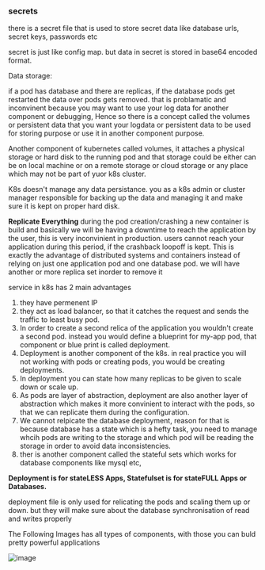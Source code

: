 <h3>secrets</h3>
there is a secret file that is used to store secret data like database urls, secret keys, passwords etc

secret is just like config map. but data in secret is stored in base64 encoded format.  

Data storage:

if a pod has database and there are replicas, if the database pods get restarted the data over pods gets removed.
that is problamatic and inconvinent because you may want to use your log data for another component or debugging, Hence
so there is a concept called the volumes or persistent data that you want your logdata or persistent data to be used for storing purpose or use it in another component purpose.

Another component of kubernetes called volumes, it attaches a physical storage or hard disk to the running pod and that storage could be either can be on
local machine or on a remote storage or cloud storage or any place which may not be part of yuor k8s cluster.

K8s doesn't manage any data persistance. you as a k8s admin or cluster manager responsible for backing up the data and managing it and make sure it is kept on 
proper hard disk.

**Replicate Everything**
during the pod creation/crashing a new container is build and basically we will be having a downtime to reach the application by the user, this is very inconvinient in production.
users cannot reach your application during this period, if the crashback loopoff is kept.
This is exactly the advantage of distributed systems and containers instead of relying on just one application pod and one database pod. we will have another or more replica set inorder to remove it

service in k8s has 2 main advantages
  1. they have permenent IP
  2. they act as load balancer, so that it catches the request and sends the traffic to least busy pod. 
  3. In order to create a second relica of the application you wouldn't create a second pod. instead you would define a blueprint for my-app pod, that component or blue print is called deployment.
  4. Deployment is another component of the k8s. in real practice you will not working with pods or creating pods, you would be creating deployments.
  5. In deployment you can state how many replicas to be given to scale down or scale up.
  6. As pods are layer of abstraction, deployment are also another layer of abstraction which makes it more convinient to interact with the pods, so that we can replicate them during the configuration.
  7. We cannot relpicate the database deployment, reason for that is because database has a state which is a hefty task, you need to manage whcih pods are writing to the storage and which pod will be reading 
   the storage in order to avoid data inconsistencies.
  8. ther is another component called the stateful sets which works for database components like mysql etc,
  
  **Deployment is for stateLESS Apps, Statefulset is for stateFULL Apps or Databases.**
  
  deployment file is only used for relicating the pods and scaling them up or down. but they will make sure about the database synchronisation of read and writes properly


The Following Images has all types of components, with those you can buld pretty powerful applications

![image](https://user-images.githubusercontent.com/20774548/122279995-505da580-cf06-11eb-8caf-65328f32ed8b.png)


